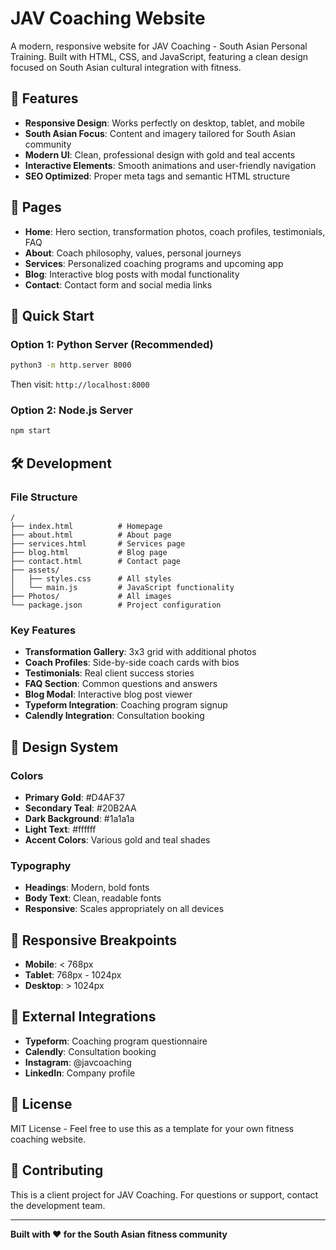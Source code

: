 # JAV Coaching Website

A modern, responsive website for JAV Coaching - South Asian Personal Training. Built with HTML, CSS, and JavaScript, featuring a clean design focused on South Asian cultural integration with fitness.

## 🌟 Features

- **Responsive Design**: Works perfectly on desktop, tablet, and mobile
- **South Asian Focus**: Content and imagery tailored for South Asian community
- **Modern UI**: Clean, professional design with gold and teal accents
- **Interactive Elements**: Smooth animations and user-friendly navigation
- **SEO Optimized**: Proper meta tags and semantic HTML structure

## 📱 Pages

- **Home**: Hero section, transformation photos, coach profiles, testimonials, FAQ
- **About**: Coach philosophy, values, personal journeys
- **Services**: Personalized coaching programs and upcoming app
- **Blog**: Interactive blog posts with modal functionality
- **Contact**: Contact form and social media links

## 🚀 Quick Start

### Option 1: Python Server (Recommended)
```bash
python3 -m http.server 8000
```
Then visit: `http://localhost:8000`

### Option 2: Node.js Server
```bash
npm start
```

## 🛠️ Development

### File Structure
```
/
├── index.html          # Homepage
├── about.html          # About page
├── services.html       # Services page
├── blog.html           # Blog page
├── contact.html        # Contact page
├── assets/
│   ├── styles.css      # All styles
│   └── main.js         # JavaScript functionality
├── Photos/             # All images
└── package.json        # Project configuration
```

### Key Features
- **Transformation Gallery**: 3x3 grid with additional photos
- **Coach Profiles**: Side-by-side coach cards with bios
- **Testimonials**: Real client success stories
- **FAQ Section**: Common questions and answers
- **Blog Modal**: Interactive blog post viewer
- **Typeform Integration**: Coaching program signup
- **Calendly Integration**: Consultation booking

## 🎨 Design System

### Colors
- **Primary Gold**: #D4AF37
- **Secondary Teal**: #20B2AA
- **Dark Background**: #1a1a1a
- **Light Text**: #ffffff
- **Accent Colors**: Various gold and teal shades

### Typography
- **Headings**: Modern, bold fonts
- **Body Text**: Clean, readable fonts
- **Responsive**: Scales appropriately on all devices

## 📱 Responsive Breakpoints

- **Mobile**: < 768px
- **Tablet**: 768px - 1024px
- **Desktop**: > 1024px

## 🔗 External Integrations

- **Typeform**: Coaching program questionnaire
- **Calendly**: Consultation booking
- **Instagram**: @javcoaching
- **LinkedIn**: Company profile

## 📄 License

MIT License - Feel free to use this as a template for your own fitness coaching website.

## 🤝 Contributing

This is a client project for JAV Coaching. For questions or support, contact the development team.

---

**Built with ❤️ for the South Asian fitness community**